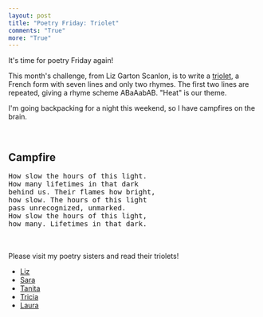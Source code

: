 ```yaml
---
layout: post
title: "Poetry Friday: Triolet"
comments: "True"
more: "True"
---
```


It's time for poetry Friday again!

This month's challenge, from Liz Garton Scanlon, is to write a [triolet](https://poets.org/text/triolet-poetic-form), a French form with seven lines and only two rhymes. The first two lines are repeated, giving a rhyme scheme ABaAabAB. "Heat" is our theme.

I'm going backpacking for a night this weekend, so I have campfires on the brain.

<!--more-->

<br>
<h2>Campfire</h2>
<pre class="poem">
How slow the hours of this light.
How many lifetimes in that dark
behind us. Their flames how bright,
how slow. The hours of this light
pass unrecognized, unmarked.
How slow the hours of this light,
how many. Lifetimes in that dark.
</pre>
<br><br>
Please visit my poetry sisters and read their triolets!

* [Liz](https://lizgartonscanlon.com/2019/05/poetry-project-may-2019/)
* [Sara](https://saralewisholmes.blogspot.com/2019/07/poetry-friday-triolet-for-heat.html)
* [Tanita](http://tanitasdavis.com/wp/?p=9654)
* [Tricia](https://missrumphiuseffect.blogspot.com/2019/07/poetry-friday-and-triolets.html)
* [Laura](https://wp.me/p6Bicx-6K8)
<!--Poetry Friday is hosted this month by [TeacherDance](https://www.teacherdance.org/).-->

